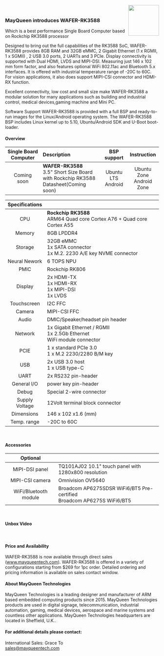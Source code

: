 <img src="https://www.mayqueentech.com/img/logo.png" width="100" align="right">
<br>

### MayQueen introduces WAFER-RK3588
Which is a best performance Single Board Computer based on Rockchip RK3588 processor

Designed to bring out the full capabilities of the RK3588 SoC, WAFER-RK3588 provides 8GB RAM and 32GB eMMC, 2 Gigabit Ethernet (1 x RGMII, 1 x SGMII) , 2 USB 3.0 ports, 2 UARTs and 3 PCIe. Display connectivity is supported with Dual HDMI, LVDS and MIPI-DSI. Measuring just 146 x 102 mm form factor, and also features optional WiFi 802.11ac and Bluetooth 5.x interfaces. It is offered with industrial temperature range of -20C to 60C.
For vision applications, it also does support MIPI-CSI connector and HDMI-RX function.

Excellent connectivity, low cost and small size make WAFER-RK3588 a modular solution for many applications such as building and industrial control, medical devices,gaming machine and Mini PC.

Software Support
WAFER-RK3588 is provided with a full BSP and ready-to-run images for the Linux/Android operating system.
The WAFER-RK3588 BSP includes Linux kernel up to 5.10, Ubuntu/Android SDK and U-Boot boot-loader.
<br>

#### Overview
|                         Single Board Computer                         | Description                                                  |                       BSP support                       |                       Instruction                        |
| :----------------------------------------------------------: | :----------------------------------------------------------- | :---------------------------------------------------------: | :----------------------------------------------------------: |
| Coming soon | **WAFER-RK3588** <br /> 3.5" Short Size Board with Rockchip RK3588 <br/> Datasheet(Coming soon) | Ubuntu LTS <br /> Android | Ubuntu Zone <br /> Android Zone <br /> |


|                         Specifications                         |                                                   |
| :----------------------------------------------------------: | :----------------------------------------------------------- |
| CPU | **Rockchip RK3588** <br /> ARM64 Quad core Cortex A76 + Quad core Cortex A55 |
| Memory | 8GB LPDDR4 |
| Storage | 32GB eMMC <br /> 1x SATA connector <br /> 1x M.2. 2230 A/E key NVME connector|
| Neural Nework | 6 TOPS NPU |
| PMIC | Rockchip RK806 |
| Display | 2x HDMI-TX <br /> 1x HDMI-RX <br /> 1x MIPI-DSI <br /> 1x LVDS |
| Touchscreen | I2C FFC |
| Camera | MIPI-CSI FFC |
| Audio | DMIC/Speaker/headset pin header |
| Network | 1x Gigabit Ethernet / RGMII <br /> 1x 2.5Gb Ethernet <br /> WiFi module connector |
| PCIE | 1 x standard PCIe 3.0 <br /> 1 x M.2 2230/2280 B/M key |
| USB | 2x USB 3.0 host <br /> 1 x USB type-C  |
| UART | 2x RS232 pin-header |
| General I/O | power key pin-header |
| Debug | Special 2-wire connector |
| Supply Voltage | 12Volt terminal block connector |
| Dimensions | 146 x 102 x1.6 (mm) |
| Temp. range | -20C to 60C |
<br>

#### Accessories

|                         Optional                         |                                                   |
| :----------------------------------------------------------: | :----------------------------------------------------------- |
| MIPI-DSI panel | TQ101AJ02 10.1" touch panel with 1280x800 resolution |
| MIPI-CSI camera | Omnivision OV5640 |
| WiFi/Bluetooth module | Broadcom AP6275SDSR WiFi6/BT5 Pre-certified <br /> Broadcom AP6275S WiFi6/BT5 |
<br>

#### Unbox Video

<br>

#### Price and Availability
WAFER-RK3588 is now available through direct sales (www.mayqueentech.com).
WAFER-RK3588 is offered in a variety of configurations starting from $269 for 1pc order.
Detailed ordering and pricing information is available on sales contact window.
<br>

#### About MayQueen Technologies
MayQueen Technologies is a leading designer and manufacturer of ARM based embedded computing products since 2015.
MayQueen Technologies products are used in digital signage, telecommunication, industrial automation, gaming, medical devices, aerospace and marine systems and countless other applications.
MayQueen Technologies headquarters are located in Sheffield, U.K..
<br>

#### For additional details please contact:

International Sales: Grace To
<br> 
sales@mayqueentech.com 

